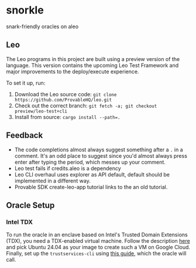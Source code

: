 # snorkle
snark-friendly oracles on aleo


## Leo

The Leo programs in this project are built using a preview version of the language.
This version contains the upcoming Leo Test Framework and major improvements to the deploy/execute experience.

To set it up, run:
1. Download the Leo source code: `git clone https://github.com/ProvableHQ/leo.git`
2. Check out the correct branch: `git fetch -a; git checkout preview/leo-test+cli`
3. Install from source: `cargo install --path=.`


## Feedback

- The code completions almost always suggest something after a `.` in a comment. 
  It's an odd place to suggest since you'd almost always press enter after typing the period, which messes up your comment.
- Leo test fails if credits.aleo is a dependency
- Leo CLI overhaul uses explorer as API default, default should be implemented in a different way.
- Provable SDK create-leo-app tutorial links to the an old tutorial.


## Oracle Setup

### Intel TDX
To run the oracle in an enclave based on Intel's Trusted Domain Extensions (TDX), you need a TDX-enabled virtual machine.
Follow the description [here](https://cloud.google.com/confidential-computing/docs/confidential-computing-overview) and pick Ubuntu 24.04 as your image to create such a VM on Google Cloud.
Finally, set up the `trustservices-cli` using [this guide](https://github.com/canonical/tdx?tab=readme-ov-file#9-perform-remote-attestation-using-intel-tiber-trust-services-cli), which the oracle will call.
